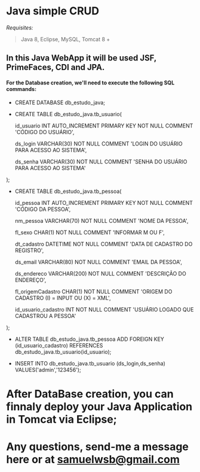 # Java simple CRUD

*Requisites:*
> Java 8,
> Eclipse,
> MySQL,
> Tomcat 8 +

## In this Java WebApp it will be used JSF, PrimeFaces, CDI and JPA.

#### For the Database creation, we'll need to execute the following SQL commands:

- CREATE DATABASE db_estudo_java;

- CREATE TABLE db_estudo_java.tb_usuario(
 
	id_usuario INT AUTO_INCREMENT PRIMARY KEY NOT NULL COMMENT 'CÓDIGO DO USUÁRIO',
  
	ds_login   VARCHAR(30) NOT NULL COMMENT 'LOGIN DO USUÁRIO PARA ACESSO AO SISTEMA',
  
	ds_senha   VARCHAR(30) NOT NULL COMMENT 'SENHA DO USUÁRIO PARA ACESSO AO SISTEMA'	
 
);

- CREATE TABLE db_estudo_java.tb_pessoa(
 
    id_pessoa           INT AUTO_INCREMENT PRIMARY KEY NOT NULL COMMENT 'CÓDIGO DA PESSOA',
    
    nm_pessoa           VARCHAR(70)  NOT NULL COMMENT 'NOME DA PESSOA',
    
    fl_sexo	        CHAR(1)	     NOT NULL COMMENT 'INFORMAR M OU F',
    
    dt_cadastro         DATETIME     NOT NULL COMMENT 'DATA DE CADASTRO DO REGISTRO',
    
    ds_email	        VARCHAR(80)  NOT NULL COMMENT 'EMAIL DA PESSOA',
    
    ds_endereco         VARCHAR(200) NOT NULL COMMENT 'DESCRIÇÃO DO ENDEREÇO',
    
    fl_origemCadastro   CHAR(1)	     NOT NULL COMMENT 'ORIGEM DO CADASTRO (I) = INPUT OU (X) = XML',	
    
    id_usuario_cadastro	INT	     NOT NULL COMMENT  'USUÁRIO LOGADO QUE CADASTROU A PESSOA'
 
);

- ALTER TABLE db_estudo_java.tb_pessoa ADD FOREIGN KEY (id_usuario_cadastro) REFERENCES db_estudo_java.tb_usuario(id_usuario);

- INSERT INTO db_estudo_java.tb_usuario (ds_login,ds_senha) VALUES('admin','123456');

# After DataBase creation, you can finnaly deploy your Java Application in Tomcat via Eclipse;

# Any questions, send-me a message here or at samuelwsb@gmail.com

